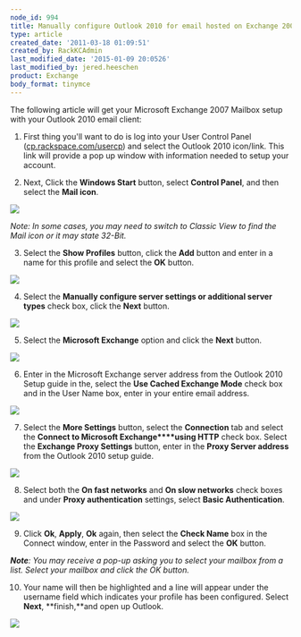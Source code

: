 ```yaml
---
node_id: 994
title: Manually configure Outlook 2010 for email hosted on Exchange 2007
type: article
created_date: '2011-03-18 01:09:51'
created_by: RackKCAdmin
last_modified_date: '2015-01-09 20:0526'
last_modified_by: jered.heeschen
product: Exchange
body_format: tinymce
---
```


The following article will get your Microsoft Exchange 2007 Mailbox
setup with your Outlook 2010 email client: 

1. First thing you'll want to do is log into your User Control Panel
([cp.rackspace.com/usercp](http://cp.rackspace.com/usercp)) and select
the Outlook 2010 icon/link. This link will provide a pop up window with
information needed to setup your account.

2. Next, Click the **Windows Start** button, select **Control Panel**,
and then select the **Mail icon**.

![](http://c965993.r93.cf2.rackcdn.com/(E%26A)Outlook2010ExchangeTwo.png) 

*Note: In some cases, you may need to switch to Classic View to find the
Mail icon or it may state 32-Bit.* 

3. Select the **Show Profiles** button, click the **Add** button and
enter in a name for this profile and select the **OK** button.

![](http://c965993.r93.cf2.rackcdn.com/(E%26A)Outlook2010Exchange4.png) 

4. Select the **Manually configure server settings or additional server
types** check box, click the **Next** button.

![](http://c965993.r93.cf2.rackcdn.com/(E%26A)Outlook2010Exchange50.png) 

5. Select the **Microsoft Exchange** option and click
the **Next** button.

![](http://c965993.r93.cf2.rackcdn.com/(E%26A)Outlook2010Exchange6.png) 

6. Enter in the Microsoft Exchange server address from the Outlook 2010
Setup guide in the, select the **Use Cached Exchange Mode** check box
and in the User Name box, enter in your entire email address.

![](http://c965993.r93.cf2.rackcdn.com/(E%26A)Outlook2010Exchange7.png) 

7. Select the **More Settings** button, select the **Connection** tab
and select the **Connect to Microsoft Exchange****using HTTP** check
box. Select the **Exchange Proxy Settings** button, enter in the **Proxy
Server address** from the Outlook 2010 setup guide.

![](http://c965993.r93.cf2.rackcdn.com/(E%26A)Outlook2010Exchange8.png) 

8. Select both the **On fast networks** and **On slow networks** check
boxes and under **Proxy authentication** settings, select **Basic
Authentication**.

![](http://c965993.r93.cf2.rackcdn.com/(E%26A)Outlook2010Exchange9.png) 

9. Click **Ok**, **Apply**, **Ok** again, then select the **Check
Name** box in the Connect window, enter in the Password and select the
**OK** button.

***Note**: You may receive a pop-up asking you to select your mailbox
from a list. Select your mailbox and click the OK button.* 

10. Your name will then be highlighted and a line will appear under the
username field which indicates your profile has been configured. Select
**Next**, **finish,**and open up Outlook.

![](http://c965993.r93.cf2.rackcdn.com/(E%26A)Outlook2010Exchange10.png)


